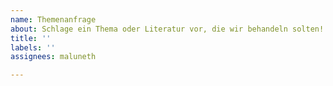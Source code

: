 ```yaml
---
name: Themenanfrage
about: Schlage ein Thema oder Literatur vor, die wir behandeln solten!
title: ''
labels: ''
assignees: maluneth

---
```



